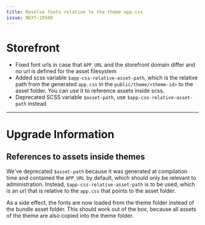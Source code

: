 ```yaml
---
title: Resolve fonts relative to the theme app.css
issue: NEXT-10560
---
```

# Storefront
* Fixed font urls in case that `APP_URL` and the storefront domain differ and no url is defined for the asset filesystem 
* Added scss variable `$app-css-relative-asset-path`, which is the relative path from the generated `app.css` in the `public/theme/<theme-id>` to the asset folder.
  You can use it to reference assets inside scss.
* Deprecated SCSS variable `$asset-path`, use `$app-css-relative-asset-path` instead
___
# Upgrade Information
## References to assets inside themes

We've deprecated `$asset-path` because it was generated at compilation time and contained the `APP_URL` by default,
which should only be relevant to administration. Instead, `$app-css-relative-asset-path` is to be used, which is an
url that is relative to the `app.css` that points to the asset folder.

As a side effect, the fonts are now loaded from the theme folder instead of the bundle asset folder. This should work out of the box,
because all assets of the theme are also copied into the theme folder.
